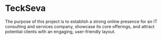 # TeckSeva 

The purpose of this project is to establish a strong online presence for an IT consulting and services company, showcase its core offerings, and attract potential clients with an engaging, user-friendly layout.
